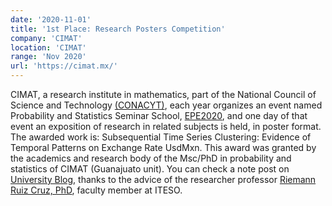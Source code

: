 ```yaml
---
date: '2020-11-01'
title: '1st Place: Research Posters Competition'
company: 'CIMAT'
location: 'CIMAT'
range: 'Nov 2020'
url: 'https://cimat.mx/'
---
```


CIMAT, a research institute in mathematics, part of the National Council of Science and Technology [(CONACYT)](https://www.conacyt.gob.mx/), each year organizes an event named Probability and Statistics Seminar School, [EPE2020](https://epe2020.eventos.cimat.mx/), and one day of that event an exposition of research in related subjects is held, in poster format. The awarded work is: Subsequential Time Series Clustering: Evidence of Temporal Patterns on Exchange Rate UsdMxn. This award was granted by the academics and research body of the Msc/PhD in probability and statistics of CIMAT (Guanajuato unit). You can check a note post on [University Blog](https://cruce.iteso.mx/itesiano-gana-primer-lugar-con-investigacion-en-ciencia-de-datos/), thanks to the advice of the researcher professor [Riemann Ruiz Cruz, PhD](https://maf.iteso.mx/web/general/detalle?group_id=5858024), faculty member at ITESO.
